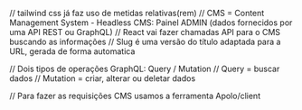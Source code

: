 // tailwind css já faz uso de metidas relativas(rem)
// CMS = Content Management System - Headless CMS: Painel ADMIN (dados fornecidos por uma API REST ou GraphQL)
// React vai fazer chamadas API para o CMS buscando as informações
// Slug é uma versão do título adaptada para a URL, gerada de forma automatica 

// Dois tipos de operações GraphQL: Query / Mutation
// Query = buscar dados
// Mutation = criar, alterar ou deletar dados

// Para fazer as requisições CMS usamos a ferramenta Apolo/client